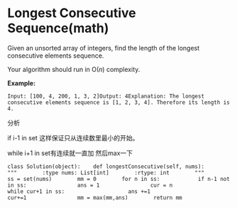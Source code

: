 # Longest Consecutive Sequence\(math\)

Given an unsorted array of integers, find the length of the longest consecutive elements sequence.

Your algorithm should run in O\(_n_\) complexity.

**Example:**

```text
Input: [100, 4, 200, 1, 3, 2]Output: 4Explanation: The longest consecutive elements sequence is [1, 2, 3, 4]. Therefore its length is 4.
```

分析

if i-1 in set 这样保证只从连续数里最小的开始。

while i+1 in set有连续就一直加 然后max一下

```text
class Solution(object):    def longestConsecutive(self, nums):        """        :type nums: List[int]        :rtype: int        """        ss = set(nums)        mm = 0        for n in ss:            if n-1 not in ss:                ans = 1                cur = n                while cur+1 in ss:                    ans +=1                    cur+=1                mm = max(mm,ans)        return mm
```

